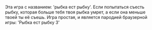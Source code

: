 Эта игра с названием: 'рыбка ест рыбку'. Если попытаться съесть рыбку, которая больше тебя твоя рыбка умрет, а если она меньше твоей ты её съешь.
Игра простая, и является пародией браузерной игры: 'Рыбка ест рыбку 3'
